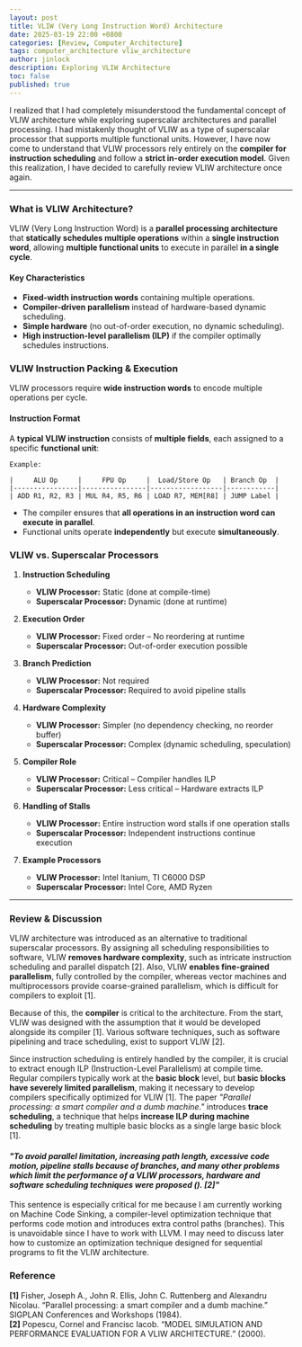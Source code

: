 ```yaml
---
layout: post
title: VLIW (Very Long Instruction Word) Architecture 
date: 2025-03-19 22:00 +0800
categories: [Review, Computer_Architecture]
tags: computer_architecture vliw_architecture
author: jinlock
description: Exploring VLIW Architecture
toc: false
published: true
---
```


I realized that I had completely misunderstood the fundamental concept of VLIW architecture while exploring superscalar architectures and parallel processing. I had mistakenly thought of VLIW as a type of superscalar processor that supports multiple functional units. However, I have now come to understand that VLIW processors rely entirely on the **compiler for instruction scheduling** and follow a **strict in-order execution model**. Given this realization, I have decided to carefully review VLIW architecture once again.

---

### **What is VLIW Architecture?**
VLIW (Very Long Instruction Word) is a **parallel processing architecture** that **statically schedules multiple operations** within a **single instruction word**, allowing **multiple functional units** to execute in parallel **in a single cycle**.

#### **Key Characteristics**
- **Fixed-width instruction words** containing multiple operations.
- **Compiler-driven parallelism** instead of hardware-based dynamic scheduling.
- **Simple hardware** (no out-of-order execution, no dynamic scheduling).
- **High instruction-level parallelism (ILP)** if the compiler optimally schedules instructions.

### **VLIW Instruction Packing & Execution**
VLIW processors require **wide instruction words** to encode multiple operations per cycle.

#### **Instruction Format**
A **typical VLIW instruction** consists of **multiple fields**, each assigned to a specific **functional unit**:
```
Example:

|     ALU Op     |     FPU Op     |  Load/Store Op   | Branch Op  |
|----------------|----------------|------------------|------------|
| ADD R1, R2, R3 | MUL R4, R5, R6 | LOAD R7, MEM[R8] | JUMP Label |
```
- The compiler ensures that **all operations in an instruction word can execute in parallel**.
- Functional units operate **independently** but execute **simultaneously**.

### **VLIW vs. Superscalar Processors**
1. **Instruction Scheduling**  
   - **VLIW Processor:** Static (done at compile-time)  
   - **Superscalar Processor:** Dynamic (done at runtime)  

2. **Execution Order**  
   - **VLIW Processor:** Fixed order – No reordering at runtime  
   - **Superscalar Processor:** Out-of-order execution possible  

3. **Branch Prediction**  
   - **VLIW Processor:** Not required  
   - **Superscalar Processor:** Required to avoid pipeline stalls  

4. **Hardware Complexity**  
   - **VLIW Processor:** Simpler (no dependency checking, no reorder buffer)  
   - **Superscalar Processor:** Complex (dynamic scheduling, speculation)  

5. **Compiler Role**  
   - **VLIW Processor:** Critical – Compiler handles ILP  
   - **Superscalar Processor:** Less critical – Hardware extracts ILP  

6. **Handling of Stalls**  
   - **VLIW Processor:** Entire instruction word stalls if one operation stalls  
   - **Superscalar Processor:** Independent instructions continue execution  

7. **Example Processors**  
   - **VLIW Processor:** Intel Itanium, TI C6000 DSP  
   - **Superscalar Processor:** Intel Core, AMD Ryzen    

---

### **Review & Discussion**

VLIW architecture was introduced as an alternative to traditional superscalar processors. By assigning all scheduling responsibilities to software, VLIW **removes hardware complexity**, such as intricate instruction scheduling and parallel dispatch [2]. Also, VLIW **enables fine-grained parallelism**, fully controlled by the compiler, whereas vector machines and multiprocessors provide coarse-grained parallelism, which is difficult for compilers to exploit [1].  

Because of this, the **compiler** is critical to the architecture. From the start, VLIW was designed with the assumption that it would be developed alongside its compiler [1]. Various software techniques, such as software pipelining and trace scheduling, exist to support VLIW [2].  

Since instruction scheduling is entirely handled by the compiler, it is crucial to extract enough ILP (Instruction-Level Parallelism) at compile time. Regular compilers typically work at the **basic block** level, but **basic blocks have severely limited parallelism**, making it necessary to develop compilers specifically optimized for VLIW [1]. The paper *"Parallel processing: a smart compiler and a dumb machine."* introduces **trace scheduling**, a technique that helps **increase ILP during machine scheduling** by treating multiple basic blocks as a single large basic block [1].

#### *"To avoid parallel limitation, increasing path length, excessive code motion, pipeline stalls because of branches, and many other problems which limit the performance of a VLIW processors, hardware and software scheduling techniques were proposed (). [2]"*
This sentence is especially critical for me because I am currently working on Machine Code Sinking, a compiler-level optimization technique that performs code motion and introduces extra control paths (branches). This is unavoidable since I have to work with LLVM. I may need to discuss later how to customize an optimization technique designed for sequential programs to fit the VLIW architecture.

### **Reference**
**[1]** Fisher, Joseph A., John R. Ellis, John C. Ruttenberg and Alexandru Nicolau. “Parallel processing: a smart compiler and a dumb machine.” SIGPLAN Conferences and Workshops (1984).  
**[2]** Popescu, Cornel and Francisc Iacob. “MODEL SIMULATION AND PERFORMANCE EVALUATION FOR A VLIW ARCHITECTURE.” (2000).